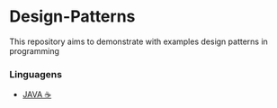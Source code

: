 # Design-Patterns

This repository aims to demonstrate with examples design patterns in programming


### Linguagens
- [JAVA ☕](./java/)